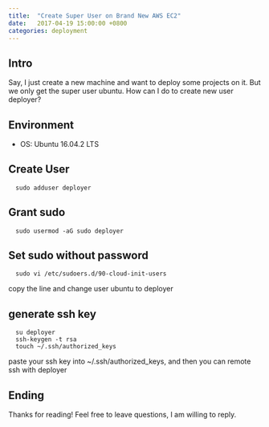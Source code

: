 ```yaml
---
title:  "Create Super User on Brand New AWS EC2"
date:   2017-04-19 15:00:00 +0800
categories: deployment
---
```

## Intro
Say, I just create a new machine and want to deploy some projects on it.
But we only get the super user ubuntu. How can I do to create new user deployer?

## Environment
* OS: Ubuntu 16.04.2 LTS

## Create User
      sudo adduser deployer

## Grant sudo
      sudo usermod -aG sudo deployer

## Set sudo without password
      sudo vi /etc/sudoers.d/90-cloud-init-users

copy the line and change user ubuntu to deployer

## generate ssh key
      su deployer
      ssh-keygen -t rsa
      touch ~/.ssh/authorized_keys

paste your ssh key into ~/.ssh/authorized_keys, and then you can remote ssh with deployer

## Ending
Thanks for reading! Feel free to leave questions, I am willing to reply.
